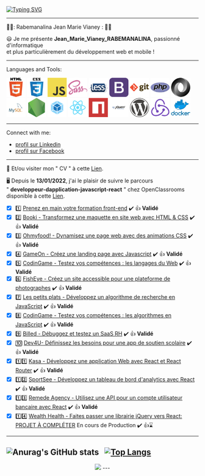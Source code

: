 [![Typing SVG](https://readme-typing-svg.demolab.com?font=Fira+Code&pause=1000&width=435&lines=Je+m'appelle+Jean+Marie+RABEMANALINA;Je+suis+D%C3%A9veloppeur+Web%2C+Web+Mobile;J'apprend+le+React.Js+pour+Front-end;Avec+OpenClassRooms+en+2022)](https://git.io/typing-svg)

---
🦸‍♂️: Rabemanalina Jean Marie Vianey : 🦸‍♂<br>

 😃 Je me présente **Jean_Marie_Vianey_RABEMANALINA**, passionné d'informatique <br/>et plus particulièrement du développement web et mobile !
 
 ---
 Languages and Tools:

<code><img height="50" src="https://raw.githubusercontent.com/github/explore/80688e429a7d4ef2fca1e82350fe8e3517d3494d/topics/html/html.png"></code>
<code><img height="50" src="https://raw.githubusercontent.com/github/explore/80688e429a7d4ef2fca1e82350fe8e3517d3494d/topics/css/css.png"></code>
<code><img height="50" src="https://raw.githubusercontent.com/github/explore/80688e429a7d4ef2fca1e82350fe8e3517d3494d/topics/javascript/javascript.png"></code>
<code><img height="50" src="https://raw.githubusercontent.com/github/explore/80688e429a7d4ef2fca1e82350fe8e3517d3494d/topics/sass/sass.png"></code>
<code><img height="50" src="https://raw.githubusercontent.com/github/explore/80688e429a7d4ef2fca1e82350fe8e3517d3494d/topics/less/less.png"></code>
<code><img height="50" src="https://raw.githubusercontent.com/github/explore/80688e429a7d4ef2fca1e82350fe8e3517d3494d/topics/bootstrap/bootstrap.png"></code>
<code><img height="50" src="https://raw.githubusercontent.com/github/explore/80688e429a7d4ef2fca1e82350fe8e3517d3494d/topics/git/git.png"></code>
<code><img height="50" src="https://raw.githubusercontent.com/github/explore/80688e429a7d4ef2fca1e82350fe8e3517d3494d/topics/php/php.png"></code>
<code><img height="50" src="https://raw.githubusercontent.com/github/explore/80688e429a7d4ef2fca1e82350fe8e3517d3494d/topics/json/json.png"></code>
<code><img height="50" src="https://raw.githubusercontent.com/github/explore/80688e429a7d4ef2fca1e82350fe8e3517d3494d/topics/mysql/mysql.png"></code>
<code><img height="50" src="https://raw.githubusercontent.com/github/explore/80688e429a7d4ef2fca1e82350fe8e3517d3494d/topics/nodejs/nodejs.png"></code>
<code><img height="50" src="https://raw.githubusercontent.com/github/explore/80688e429a7d4ef2fca1e82350fe8e3517d3494d/topics/webpack/webpack.png"></code>
<code><img height="50" src="https://raw.githubusercontent.com/github/explore/80688e429a7d4ef2fca1e82350fe8e3517d3494d/topics/react/react.png"></code>
<code><img height="50" src="https://raw.githubusercontent.com/github/explore/80688e429a7d4ef2fca1e82350fe8e3517d3494d/topics/npm/npm.png"></code>
<code><img height="50" src="https://raw.githubusercontent.com/github/explore/80688e429a7d4ef2fca1e82350fe8e3517d3494d/topics/jquery/jquery.png"></code>
<code><img height="50" src="https://raw.githubusercontent.com/github/explore/80688e429a7d4ef2fca1e82350fe8e3517d3494d/topics/wordpress/wordpress.png"></code>
<code><img height="50" src="https://raw.githubusercontent.com/github/explore/80688e429a7d4ef2fca1e82350fe8e3517d3494d/topics/redux/redux.png"></code>
<code><img height="50" src="https://raw.githubusercontent.com/github/explore/80688e429a7d4ef2fca1e82350fe8e3517d3494d/topics/docker/docker.png"></code>

---
Connect with me:

- [profil sur Linkedin](https://www.linkedin.com/in/jean-marie-rabemanalina-aa06571a3/)
- [profil sur Facebook](https://www.facebook.com/jeanmarievianey.rabemanalina)

---

 🔗 Et/ou visiter mon " CV " à cette [Lien](https://vianey-jean.github.io/CV_2021Github.io/).

🖥️ Depuis le **13/01/2022**, j'ai le plaisir de suivre le parcours <br/>" **developpeur-dapplication-javascript-react** " chez OpenClassrooms disponible à cette [Lien](https://openclassrooms.com/fr/paths/516-developpeur-dapplication-javascript-react).

- [x] :one: [Prenez en main votre formation front-end](Présentation "ok") :heavy_check_mark: :+1: **Validé**
- [x] :two: [Booki - Transformez une maquette en site web avec HTML & CSS](https://vianey-jean.github.io/Rabe.Booki-github.io/ "Booki") :heavy_check_mark: :+1: **Validé**
- [x] :three: [Ohmyfood! - Dynamisez une page web avec des animations CSS](https://vianey-jean.github.io/Jean.RABEMANALINA_3_13012022/ "Ohmyfood!") :heavy_check_mark: :+1: **Validé**
- [x] :four: [GameOn - Créez une landing page avec Javascript](https://vianey-jean.github.io/GameOn-website-FR/ "GameOn") :heavy_check_mark: :+1:  **Validé**
- [x] :five: [CodinGame - Testez vos compétences : les langages du Web](https://codingame.com "ok") :heavy_check_mark: :+1: **Validé**
- [x] :six: [FishEye - Créez un site accessible pour une plateforme de photographes](https://vianey-jean.github.io/Front-End-Fisheye/ "FishEye") :heavy_check_mark: :+1: **Validé**
- [x] :seven: [Les petits plats - Développez un algorithme de recherche en JavaScript](https://vianey-jean.github.io/P07-Les-Petits-Plats-15-05-2022/ "Les Petits Plats") :heavy_check_mark: :+1: **Validé**
- [x] :eight: [CodinGame - Testez vos compétences : les algorithmes en JavaScript](https://codingame.com "ok") :heavy_check_mark: :+1: **Validé**
- [x] :nine: [Billed - Débuggez et testez un SaaS RH](https://github.com/vianey-jean/Jean_RABEMANALINA_P09_04-07-2022.git/ "Billed") :heavy_check_mark: :+1: **Validé**
- [x] :keycap_ten: [Dev4U- Définissez les besoins pour une app de soutien scolaire](https://www.figma.com/) :heavy_check_mark: :+1: **Validé** 
- [x] :one::one: [Kasa - Développez une application Web avec React et React Router](https://vianey-jean.github.io/jean_rabemanalina_11_kasa/) :heavy_check_mark: :+1: **Validé** 
- [x] :one::two: [SportSee - Développez un tableau de bord d'analytics avec React](https:///vianey-jean.github.io/sportsee_jean_rabemanalina/) :heavy_check_mark: :+1: **Validé** 
- [x] :one::three: [Remede Agency - Utilisez une API pour un compte utilisateur bancaire avec React](https://github.com/vianey-jean/Jean_Rabemanalina_13_Bank_API) :heavy_check_mark: :+1: **Validé** 
- [x] :one::four: [Wealth Health - Faites passer une librairie jQuery vers React: PROJET À COMPLÉTER](https://github.com/vianey-jean/Jean_Rabemanalina_14_HRNet) En cours de Production :heavy_check_mark: :+1::hourglass: 
---
![Anurag's GitHub stats](https://github-readme-stats.vercel.app/api?username=vianey-jean&show_icons=true&theme=synthwave) &nbsp;
[![Top Langs](https://github-readme-stats.vercel.app/api/top-langs/?username=vianey-jean&layout=compact&theme=synthwave)](https://github.com/anuraghazra/github-readme-stats)&nbsp;
---
<p align="center">
<img src="https://github-profile-trophy.vercel.app/?username=vianey-jean&theme=tokyonight&no-frame=true&row=1&&margin-w=30&no-bg=true">
---
 

<!---
vianey-jean/vianey-jean is a ✨ special ✨ repository because its `README.md` (this file) appears on your GitHub profile.
You can click the Preview link to take a look at your changes.
--->
